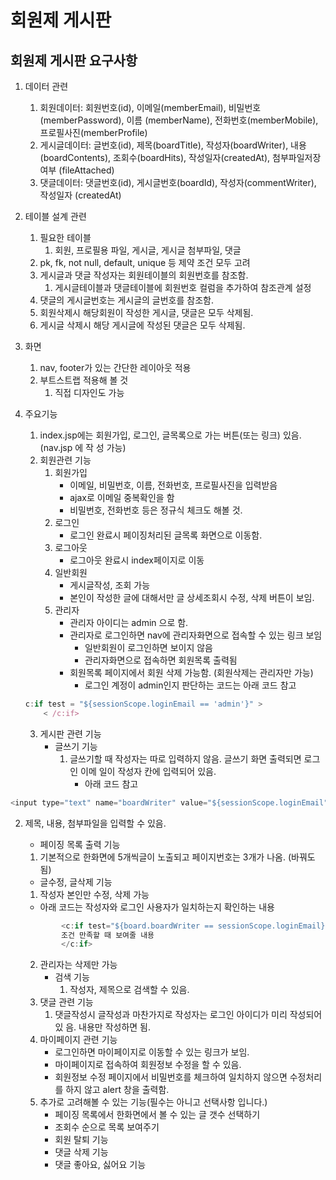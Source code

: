 # 회원제 게시판

## 회원제 게시판 요구사항

1. 데이터 관련
    1. 회원데이터: 회원번호(id), 이메일(memberEmail), 비밀번호(memberPassword), 이름
       (memberName), 전화번호(memberMobile), 프로필사진(memberProfile)
    2. 게시글데이터: 글번호(id), 제목(boardTitle), 작성자(boardWriter), 내용
       (boardContents), 조회수(boardHits), 작성일자(createdAt), 첨부파일저장여부
       (fileAttached)
    3. 댓글데이터: 댓글번호(id), 게시글번호(boardId), 작성자(commentWriter), 작성일자
       (createdAt)
2. 테이블 설계 관련
    1. 필요한 테이블
        1. 회원, 프로필용 파일, 게시글, 게시글 첨부파일, 댓글
    2. pk, fk, not null, default, unique 등 제약 조건 모두 고려
    3. 게시글과 댓글 작성자는 회원테이블의 회원번호를 참조함.
        1. 게시글테이블과 댓글테이블에 회원번호 컬럼을 추가하여 참조관계 설정
    4. 댓글의 게시글번호는 게시글의 글번호를 참조함.
    5. 회원삭제시 해당회원이 작성한 게시글, 댓글은 모두 삭제됨.
    6. 게시글 삭제시 해당 게시글에 작성된 댓글은 모두 삭제됨.
3. 화면
    1. nav, footer가 있는 간단한 레이아웃 적용
    2. 부트스트랩 적용해 볼 것
        1. 직접 디자인도 가능
4. 주요기능
    1. index.jsp에는 회원가입, 로그인, 글목록으로 가는 버튼(또는 링크) 있음. (nav.jsp 에 작
       성 가능)
    2. 회원관련 기능
        1. 회원가입
            - 이메일, 비밀번호, 이름, 전화번호, 프로필사진을 입력받음
            - ajax로 이메일 중복확인을 함
            - 비밀번호, 전화번호 등은 정규식 체크도 해볼 것.
        2. 로그인
            - 로그인 완료시 페이징처리된 글목록 화면으로 이동함.
        3. 로그아웃
            - 로그아웃 완료시 index페이지로 이동
        4. 일반회원
            - 게시글작성, 조회 가능
            - 본인이 작성한 글에 대해서만 글 상세조회시 수정, 삭제 버튼이 보임.
        5. 관리자
            - 관리자 아이디는 admin 으로 함.
            - 관리자로 로그인하면 nav에 관리자화면으로 접속할 수 있는 링크 보임
                - 일반회원이 로그인하면 보이지 않음
                - 관리자화면으로 접속하면 회원목록 출력됨
            - 회원목록 페이지에서 회원 삭제 가능함. (회원삭제는 관리자만 가능)
                - 로그인 계정이 admin인지 판단하는 코드는 아래 코드 참고

    ```js
    c:if test = "${sessionScope.loginEmail == 'admin'}" >
        < /c:if>
    ```           

    3. 게시판 관련 기능
        - 글쓰기 기능
            1. 글쓰기할 때 작성자는 따로 입력하지 않음. 글쓰기 화면 출력되면 로그인 이메
               일이 작성자 칸에 입력되어 있음.
                - 아래 코드 참고

```js
<input type="text" name="boardWriter" value="${sessionScope.loginEmail">
```

2. 제목, 내용, 첨부파일을 입력할 수 있음.
    - 페이징 목록 출력 기능

    1. 기본적으로 한화면에 5개씩글이 노출되고 페이지번호는 3개가 나옴. (바꿔도
       됨)

    - 글수정, 글삭제 기능

    1. 작성자 본인만 수정, 삭제 가능

    - 아래 코드는 작성자와 로그인 사용자가 일치하는지 확인하는 내용

   ```js
           <c:if test="${board.boardWriter == sessionScope.loginEmail}">
           조건 만족할 때 보여줄 내용
           </c:if>
   ```
    2. 관리자는 삭제만 가능
        - 검색 기능
            1. 작성자, 제목으로 검색할 수 있음.
    4. 댓글 관련 기능
        1. 댓글작성시 글작성과 마찬가지로 작성자는 로그인 아이디가 미리 작성되어 있
           음. 내용만 작성하면 됨.
    5. 마이페이지 관련 기능
        - 로그인하면 마이페이지로 이동할 수 있는 링크가 보임.
        - 마이페이지로 접속하여 회원정보 수정을 할 수 있음.
        - 회원정보 수정 페이지에서 비밀번호를 체크하여 일치하지 않으면 수정처리를 하지
          않고 alert 창을 출력함.
    6. 추가로 고려해볼 수 있는 기능(필수는 아니고 선택사항 입니다.)
        - 페이징 목록에서 한화면에서 볼 수 있는 글 갯수 선택하기
        - 조회수 순으로 목록 보여주기
        - 회원 탈퇴 기능
        - 댓글 삭제 기능
        - 댓글 좋아요, 싫어요 기능

            